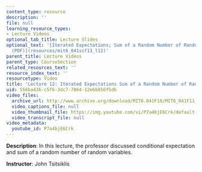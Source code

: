 ```yaml
---
content_type: resource
description: ''
file: null
learning_resource_types:
- Lecture Videos
optional_tab_title: Lecture Slides
optional_text: '[Iterated Expectations; Sum of a Random Number of Random variables
  (PDF)](resources/mit6_041scf13_l12)'
parent_title: Lecture Videos
parent_type: CourseSection
related_resources_text: ''
resource_index_text: ''
resourcetype: Video
title: 'Lecture 12: Iterated Expectations Sum of a Random Number of Random variables'
uid: 556ba436-c5f6-3dc7-7864-12e6b856f5db
video_files:
  archive_url: http://www.archive.org/download/MIT6.041F10/MIT6_041F11_lec12_300k.mp4
  video_captions_file: null
  video_thumbnail_file: https://img.youtube.com/vi/P7a4bjE6Crk/default.jpg
  video_transcript_file: null
video_metadata:
  youtube_id: P7a4bjE6Crk
---
```


**Description**: In this lecture, the professor discussed conditional expectation and sum of a random number of random variables.

**Instructor**: John Tsitsiklis